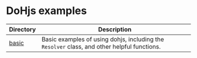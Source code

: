 # DoHjs examples

Directory | Description
---|---
[basic](basic) | Basic examples of using dohjs, including the `Resolver` class, and other helpful functions.
